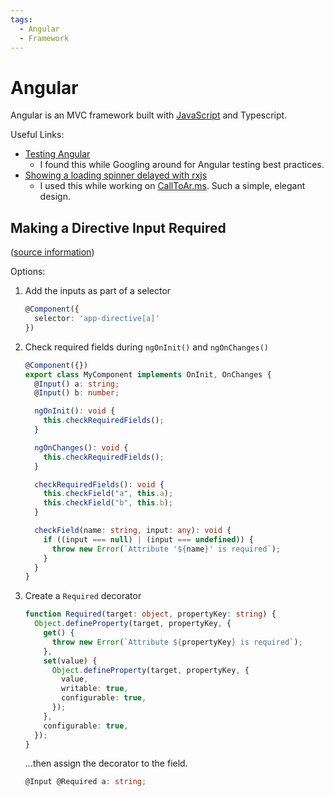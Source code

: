 ```yaml
---
tags:
  - Angular
  - Framework
---
```


# Angular

Angular is an MVC framework built with
[JavaScript](/programming/languages/javascript/index.md) and Typescript.

Useful Links:

- [Testing Angular](https://testing-angular.com)
  - I found this while Googling around for Angular testing best practices.
- [Showing a loading spinner delayed with rxjs](https://ckjaersig.dk/2020/05/showing-a-loading-spinner-delayed-with-rxjs/)
  - I used this while working on [CallToAr.ms](https://calltoar.ms). Such a
    simple, elegant design.

## Making a Directive Input Required

([source information](https://stackoverflow.com/q/35528395))

Options:

1. Add the inputs as part of a selector
   ```ts
   @Component({
     selector: 'app-directive[a]'
   })
   ```
2. Check required fields during `ngOnInit()` and `ngOnChanges()`

   ```ts
   @Component({})
   export class MyComponent implements OnInit, OnChanges {
     @Input() a: string;
     @Input() b: number;

     ngOnInit(): void {
       this.checkRequiredFields();
     }

     ngOnChanges(): void {
       this.checkRequiredFields();
     }

     checkRequiredFields(): void {
       this.checkField("a", this.a);
       this.checkField("b", this.b);
     }

     checkField(name: string, input: any): void {
       if ((input === null) | (input === undefined)) {
         throw new Error(`Attribute '${name}' is required`);
       }
     }
   }
   ```

3. Create a `Required` decorator
   ```ts
   function Required(target: object, propertyKey: string) {
     Object.defineProperty(target, propertyKey, {
       get() {
         throw new Error(`Attribute ${propertyKey} is required`);
       },
       set(value) {
         Object.defineProperty(target, propertyKey, {
           value,
           writable: true,
           configurable: true,
         });
       },
       configurable: true,
     });
   }
   ```
   ...then assign the decorator to the field.
   ```ts
   @Input @Required a: string;
   ```
